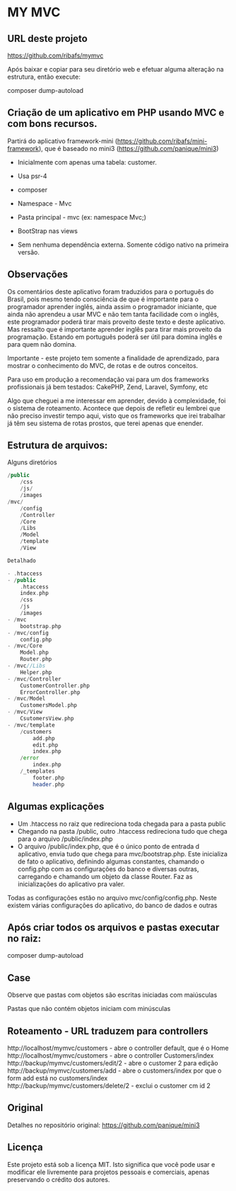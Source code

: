 # MY MVC

## URL deste projeto

https://github.com/ribafs/mymvc

Após baixar e copiar para seu diretório web e efetuar alguma alteração na estrutura, então execute:

composer dump-autoload

## Criação de um aplicativo em PHP usando MVC e com bons recursos.

Partirá do aplicativo framework-mini (https://github.com/ribafs/mini-framework), que é baseado no 
mini3 (https://github.com/panique/mini3)

- Inicialmente com apenas uma tabela: customer.

- Usa psr-4
- composer
- Namespace - Mvc
- Pasta principal - mvc (ex: namespace Mvc;)
- BootStrap nas views

- Sem nenhuma dependência externa. Somente código nativo na primeira versão.

## Observações

Os comentários deste aplicativo foram traduzidos para o português do Brasil, pois mesmo tendo consciência de que é importante para o programador aprender inglês, ainda assim o programador iniciante, que ainda não aprendeu a usar MVC e não tem tanta facilidade com o inglês, este programador poderá tirar mais proveito deste texto e deste aplicativo. Mas ressalto que é importante aprender inglês para tirar mais proveito da programação. Estando em português poderá ser útil para domina inglês e para quem não domina.

Importante - este projeto tem somente a finalidade de aprendizado, para mostrar o conhecimento do MVC, de rotas e de outros conceitos.

Para uso em produção a recomendação vai para um dos frameworks profissionais já bem testados: CakePHP, Zend, Laravel, Symfony, etc

Algo que cheguei a me interessar em aprender, devido à complexidade, foi o sistema de roteamento. Acontece que depois de refletir eu lembrei que não preciso investir tempo aqui, visto que os frameworks que irei trabalhar já têm seu sistema de rotas prostos, que terei apenas que enender.

## Estrutura de arquivos:

Alguns diretórios

```php
/public
    /css
    /js/
    /images
/mvc/
    /config
    /Controller
    /Core
    /Libs
    /Model
    /template
    /View

Detalhado

- .htaccess
- /public
    .htaccess
    index.php
    /css
    /js
    /images
- /mvc
    bootstrap.php
- /mvc/config
    config.php
- /mvc/Core
    Model.php
    Router.php
- /mvc//Libs
    Helper.php
- /mvc/Controller
    CustomerController.php
    ErrorController.php
- /mvc/Model
    CustomersModel.php
- /mvc/View
    CsutomersView.php
- /mvc/template
    /customers
        add.php
        edit.php
        index.php
    /error
        index.php
    /_templates
        footer.php
        header.php
```

## Algumas explicações

- Um .htaccess no raiz que redireciona toda chegada para a pasta public
- Chegando na pasta /public, outro .htaccess redireciona tudo que chega para o arquivo /public/index.php
- O arquivo /public/index.php, que é o único ponto de entrada d aplicativo, envia tudo que chega para mvc/bootstrap.php. Este inicializa de fato o aplicativo, definindo algumas constantes, chamando o config.php com as configurações do banco e diversas outras, carregando e chamando um objeto da classe Router. Faz as inicializações do aplicativo pra valer.

Todas as configurações estão no arquivo mvc/config/config.php. Neste existem várias configurações do aplicativo, do banco de dados e outras

## Após criar todos os arquivos e pastas executar no raiz:

composer dump-autoload

## Case

Observe que pastas com objetos são escritas iniciadas com maiúsculas

Pastas que não contém objetos iniciam com minúsculas

## Roteamento - URL traduzem para controllers

http://localhost/mymvc/customers   - abre o controller default, que é o Home
http://localhost/mymvc/customers - abre o controller Customers/index
http://backup/mymvc/customers/edit/2 - abre o customer 2 para edição
http://backup/mymvc/customers/add - abre o customers/index por que o form add está no customers/index
http://backup/mymvc/customers/delete/2 - exclui o customer cm id 2

## Original

Detalhes no repositório original: https://github.com/panique/mini3

## Licença

Este projeto está sob a licença MIT.
Isto significa que você pode usar e modificar ele livremente para projetos pessoais e comerciais, apenas preservando o crédito dos autores.

